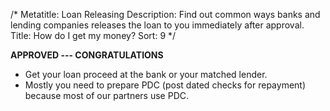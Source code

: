 /*
Metatitle: Loan Releasing
Description: Find out common ways banks and lending companies releases the loan to you immediately after approval.
Title: How do I get my money?
Sort: 9
*/

**APPROVED --- CONGRATULATIONS**
* Get your loan proceed at the bank or your matched lender.
* Mostly you need to prepare PDC (post dated checks for repayment) because most of our partners use PDC.